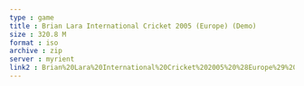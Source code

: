 ```yaml
---
type : game
title : Brian Lara International Cricket 2005 (Europe) (Demo)
size : 320.8 M
format : iso
archive : zip
server : myrient
link2 : Brian%20Lara%20International%20Cricket%202005%20%28Europe%29%20%28Demo%29
---
```

